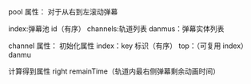 pool 属性：
对于从右到左滚动弹幕

<!-- bottom -->

index:弹幕池 id（有序）
channels:轨道列表
danmus：弹幕实体列表

channel 属性：
初始化属性
index：key 标识（有序）
top：（可复用 index）
danmu

计算得到属性
right
remainTime（轨道内最右侧弹幕剩余动画时间）
